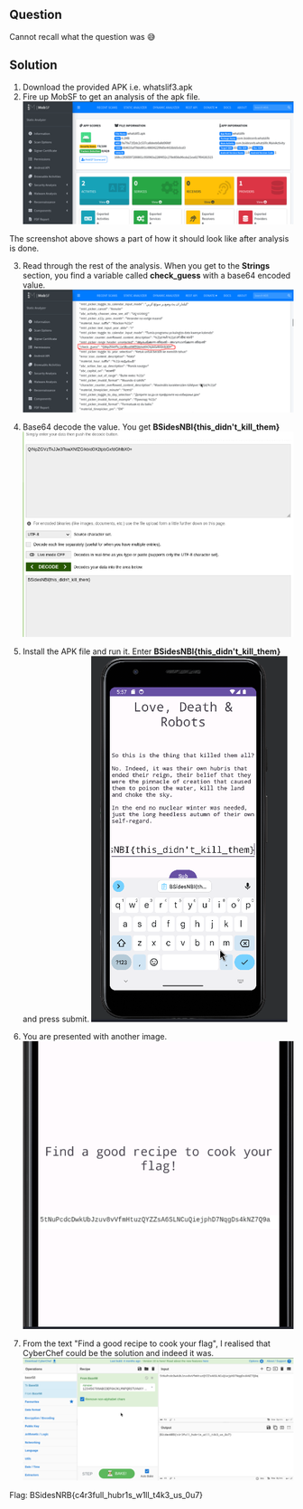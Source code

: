 ## Question
Cannot recall what the question was 😅
## Solution

1. Download the provided APK i.e. whatslif3.apk
2. Fire up MobSF to get an analysis of the apk file.
![Alt text](mobsf_brief.png)

The screenshot above shows a part of how it should look like after analysis is done.

3. Read through the rest of the analysis. When you get to the **Strings** section, you find a variable called **check_guess** with a base64 encoded value.
![Alt text](base64.png)

4. Base64 decode the value. You get **BSidesNBI{this_didn't_kill_them}**
![Alt text](base64_decoded.png)

5. Install the APK file and run it. Enter **BSidesNBI{this_didn't_kill_them}** and press submit.
![Alt text](phone.png)

6. You are presented with another image.
![Alt text](base58.png)

7. From the text "Find a good recipe to cook your flag", I realised that CyberChef could be the solution and indeed it was.
![Alt text](solved.png)

Flag: BSidesNRB{c4r3full_hubr1s_w1ll_t4k3_us_0u7}




